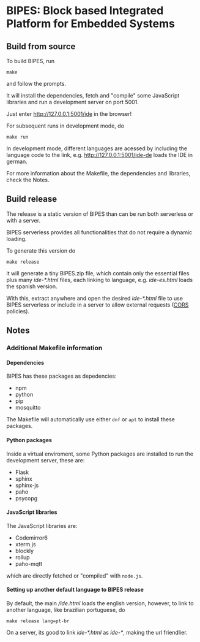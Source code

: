# BIPES: Block based Integrated Platform for Embedded Systems

## Build from source

To build BIPES, run

```
make
```

and follow the prompts.

It will install the dependencies, fetch and "compile" 
some JavaScript libraries and run a development server on port 5001.

Just enter http://127.0.0.1:5001/ide in the browser!

For subsequent runs in development mode, do 

```
make run
```

In development mode, different languages are acessed by including the language 
code to the link, e.g. http://127.0.0.1:5001/ide-de loads the IDE in german.

For more information about the Makefile, the dependencies and libraries, check the Notes.


## Build release

The release is a static version of BIPES than can be run both serverless or
with a server.

BIPES serverless provides all functionalities that do not require a dynamic loading.

To generate this version do

```
make release
```

it will generate a tiny BIPES.zip file, which contain only the essential files 
plus many *ide-\*.html* files, each linking to language, e.g. *ide-es.html* 
loads the spanish version.

With this, extract anywhere and open the desired *ide-\*.html* file to use BIPES 
serverless or include in a server to allow external requests 
([CORS](https://developer.mozilla.org/en-US/docs/Web/HTTP/CORS) policies).

## Notes

### Additional Makefile information

#### Dependencies

BIPES has these packages as depedencies:

 * npm
 * python
 * pip
 * mosquitto
 
The Makefile will automatically use either `dnf` or `apt` to install these packages.

#### Python packages

Inside a virtual enviroment, some Python packages are installed to run the 
development server, these are:

 * Flask
 * sphinx
 * sphinx-js
 * paho
 * psycopg

#### JavaScript libraries

The JavaScript libraries are:

 * Codemirror6
 * xterm.js
 * blockly
 * rollup
 * paho-mqtt
 
which are directly fetched or "compiled" with `node.js`.


#### Setting up another default language to BIPES release

By default, the main */ide.html* loads the english version, however, to link to another 
language, like brazilian portuguese, do

```
make release lang=pt-br
```

On a server, its good to link *ide-\*.html* as *ide-\**, making the url
friendlier.
